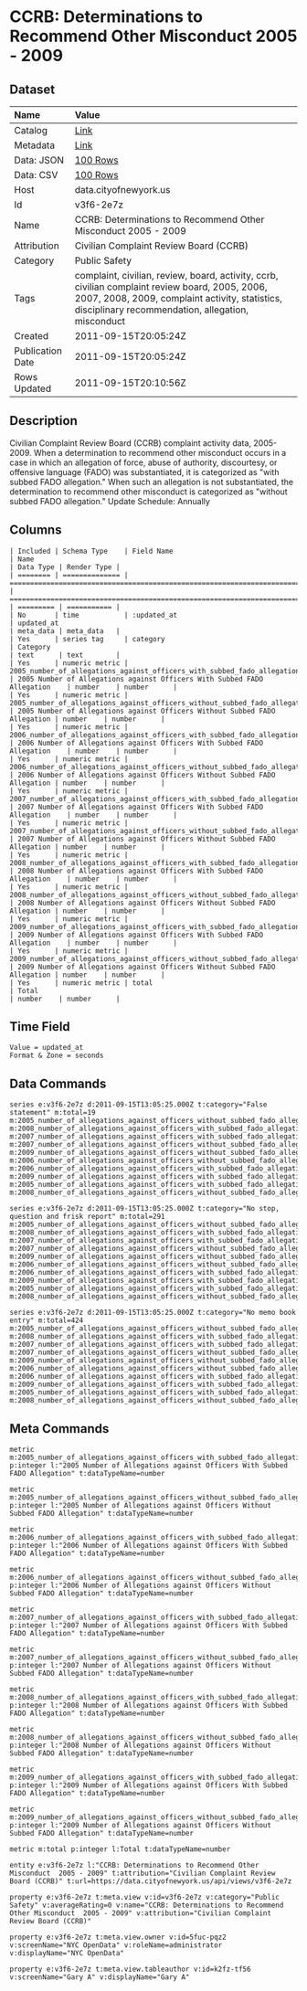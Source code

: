 # CCRB: Determinations to Recommend Other Misconduct 2005 - 2009

## Dataset

| Name | Value |
| :--- | :---- |
| Catalog | [Link](https://catalog.data.gov/dataset/ccrb-determinations-to-recommend-other-misconduct-2005-2009-5d852) |
| Metadata | [Link](https://data.cityofnewyork.us/api/views/v3f6-2e7z) |
| Data: JSON | [100 Rows](https://data.cityofnewyork.us/api/views/v3f6-2e7z/rows.json?max_rows=100) |
| Data: CSV | [100 Rows](https://data.cityofnewyork.us/api/views/v3f6-2e7z/rows.csv?max_rows=100) |
| Host | data.cityofnewyork.us |
| Id | v3f6-2e7z |
| Name | CCRB: Determinations to Recommend Other Misconduct 2005 - 2009 |
| Attribution | Civilian Complaint Review Board (CCRB) |
| Category | Public Safety |
| Tags | complaint, civilian, review, board, activity, ccrb, civilian complaint review board, 2005, 2006, 2007, 2008, 2009, complaint activity, statistics, disciplinary recommendation, allegation, misconduct |
| Created | 2011-09-15T20:05:24Z |
| Publication Date | 2011-09-15T20:05:24Z |
| Rows Updated | 2011-09-15T20:10:56Z |

## Description

Civilian Complaint Review Board (CCRB) complaint activity data, 2005-2009. When a determination to recommend other misconduct occurs in a case in which an allegation of force, abuse of authority, discourtesy, or offensive language (FADO) was substantiated, it is categorized as "with subbed FADO allegation." When such an allegation is not substantiated, the determination to recommend other misconduct is categorized as "without subbed FADO allegation."
Update Schedule: Annually

## Columns

```ls
| Included | Schema Type    | Field Name                                                                 | Name                                                                       | Data Type | Render Type |
| ======== | ============== | ========================================================================== | ========================================================================== | ========= | =========== |
| No       | time           | :updated_at                                                                | updated_at                                                                 | meta_data | meta_data   |
| Yes      | series tag     | category                                                                   | Category                                                                   | text      | text        |
| Yes      | numeric metric | 2005_number_of_allegations_against_officers_with_subbed_fado_allegation    | 2005 Number of Allegations against Officers With Subbed FADO Allegation    | number    | number      |
| Yes      | numeric metric | 2005_number_of_allegations_against_officers_without_subbed_fado_allegation | 2005 Number of Allegations against Officers Without Subbed FADO Allegation | number    | number      |
| Yes      | numeric metric | 2006_number_of_allegations_against_officers_with_subbed_fado_allegation    | 2006 Number of Allegations against Officers With Subbed FADO Allegation    | number    | number      |
| Yes      | numeric metric | 2006_number_of_allegations_against_officers_without_subbed_fado_allegation | 2006 Number of Allegations against Officers Without Subbed FADO Allegation | number    | number      |
| Yes      | numeric metric | 2007_number_of_allegations_against_officers_with_subbed_fado_allegation    | 2007 Number of Allegations against Officers With Subbed FADO Allegation    | number    | number      |
| Yes      | numeric metric | 2007_number_of_allegations_against_officers_without_subbed_fado_allegation | 2007 Number of Allegations against Officers Without Subbed FADO Allegation | number    | number      |
| Yes      | numeric metric | 2008_number_of_allegations_against_officers_with_subbed_fado_allegation    | 2008 Number of Allegations against Officers With Subbed FADO Allegation    | number    | number      |
| Yes      | numeric metric | 2008_number_of_allegations_against_officers_without_subbed_fado_allegation | 2008 Number of Allegations against Officers Without Subbed FADO Allegation | number    | number      |
| Yes      | numeric metric | 2009_number_of_allegations_against_officers_with_subbed_fado_allegation    | 2009 Number of Allegations against Officers With Subbed FADO Allegation    | number    | number      |
| Yes      | numeric metric | 2009_number_of_allegations_against_officers_without_subbed_fado_allegation | 2009 Number of Allegations against Officers Without Subbed FADO Allegation | number    | number      |
| Yes      | numeric metric | total                                                                      | Total                                                                      | number    | number      |
```

## Time Field

```ls
Value = updated_at
Format & Zone = seconds
```

## Data Commands

```ls
series e:v3f6-2e7z d:2011-09-15T13:05:25.000Z t:category="False statement" m:total=19 m:2005_number_of_allegations_against_officers_without_subbed_fado_allegation=3 m:2008_number_of_allegations_against_officers_with_subbed_fado_allegation=1 m:2007_number_of_allegations_against_officers_with_subbed_fado_allegation=0 m:2007_number_of_allegations_against_officers_without_subbed_fado_allegation=0 m:2009_number_of_allegations_against_officers_without_subbed_fado_allegation=3 m:2006_number_of_allegations_against_officers_without_subbed_fado_allegation=1 m:2006_number_of_allegations_against_officers_with_subbed_fado_allegation=2 m:2009_number_of_allegations_against_officers_with_subbed_fado_allegation=4 m:2005_number_of_allegations_against_officers_with_subbed_fado_allegation=5 m:2008_number_of_allegations_against_officers_without_subbed_fado_allegation=0

series e:v3f6-2e7z d:2011-09-15T13:05:25.000Z t:category="No stop, question and frisk report" m:total=291 m:2005_number_of_allegations_against_officers_without_subbed_fado_allegation=22 m:2008_number_of_allegations_against_officers_with_subbed_fado_allegation=18 m:2007_number_of_allegations_against_officers_with_subbed_fado_allegation=28 m:2007_number_of_allegations_against_officers_without_subbed_fado_allegation=23 m:2009_number_of_allegations_against_officers_without_subbed_fado_allegation=53 m:2006_number_of_allegations_against_officers_without_subbed_fado_allegation=26 m:2006_number_of_allegations_against_officers_with_subbed_fado_allegation=28 m:2009_number_of_allegations_against_officers_with_subbed_fado_allegation=27 m:2005_number_of_allegations_against_officers_with_subbed_fado_allegation=24 m:2008_number_of_allegations_against_officers_without_subbed_fado_allegation=42

series e:v3f6-2e7z d:2011-09-15T13:05:25.000Z t:category="No memo book entry" m:total=424 m:2005_number_of_allegations_against_officers_without_subbed_fado_allegation=0 m:2008_number_of_allegations_against_officers_with_subbed_fado_allegation=35 m:2007_number_of_allegations_against_officers_with_subbed_fado_allegation=0 m:2007_number_of_allegations_against_officers_without_subbed_fado_allegation=2 m:2009_number_of_allegations_against_officers_without_subbed_fado_allegation=138 m:2006_number_of_allegations_against_officers_without_subbed_fado_allegation=6 m:2006_number_of_allegations_against_officers_with_subbed_fado_allegation=5 m:2009_number_of_allegations_against_officers_with_subbed_fado_allegation=55 m:2005_number_of_allegations_against_officers_with_subbed_fado_allegation=4 m:2008_number_of_allegations_against_officers_without_subbed_fado_allegation=179
```

## Meta Commands

```ls
metric m:2005_number_of_allegations_against_officers_with_subbed_fado_allegation p:integer l:"2005 Number of Allegations against Officers With Subbed FADO Allegation" t:dataTypeName=number

metric m:2005_number_of_allegations_against_officers_without_subbed_fado_allegation p:integer l:"2005 Number of Allegations against Officers Without Subbed FADO Allegation" t:dataTypeName=number

metric m:2006_number_of_allegations_against_officers_with_subbed_fado_allegation p:integer l:"2006 Number of Allegations against Officers With Subbed FADO Allegation" t:dataTypeName=number

metric m:2006_number_of_allegations_against_officers_without_subbed_fado_allegation p:integer l:"2006 Number of Allegations against Officers Without Subbed FADO Allegation" t:dataTypeName=number

metric m:2007_number_of_allegations_against_officers_with_subbed_fado_allegation p:integer l:"2007 Number of Allegations against Officers With Subbed FADO Allegation" t:dataTypeName=number

metric m:2007_number_of_allegations_against_officers_without_subbed_fado_allegation p:integer l:"2007 Number of Allegations against Officers Without Subbed FADO Allegation" t:dataTypeName=number

metric m:2008_number_of_allegations_against_officers_with_subbed_fado_allegation p:integer l:"2008 Number of Allegations against Officers With Subbed FADO Allegation" t:dataTypeName=number

metric m:2008_number_of_allegations_against_officers_without_subbed_fado_allegation p:integer l:"2008 Number of Allegations against Officers Without Subbed FADO Allegation" t:dataTypeName=number

metric m:2009_number_of_allegations_against_officers_with_subbed_fado_allegation p:integer l:"2009 Number of Allegations against Officers With Subbed FADO Allegation" t:dataTypeName=number

metric m:2009_number_of_allegations_against_officers_without_subbed_fado_allegation p:integer l:"2009 Number of Allegations against Officers Without Subbed FADO Allegation" t:dataTypeName=number

metric m:total p:integer l:Total t:dataTypeName=number

entity e:v3f6-2e7z l:"CCRB: Determinations to Recommend Other Misconduct  2005 - 2009" t:attribution="Civilian Complaint Review Board (CCRB)" t:url=https://data.cityofnewyork.us/api/views/v3f6-2e7z

property e:v3f6-2e7z t:meta.view v:id=v3f6-2e7z v:category="Public Safety" v:averageRating=0 v:name="CCRB: Determinations to Recommend Other Misconduct  2005 - 2009" v:attribution="Civilian Complaint Review Board (CCRB)"

property e:v3f6-2e7z t:meta.view.owner v:id=5fuc-pqz2 v:screenName="NYC OpenData" v:roleName=administrator v:displayName="NYC OpenData"

property e:v3f6-2e7z t:meta.view.tableauthor v:id=k2fz-tf56 v:screenName="Gary A" v:displayName="Gary A"
```